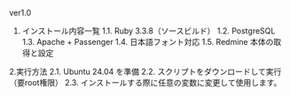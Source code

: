 ver1.0
1. インストール内容一覧
    1.1. Ruby 3.3.8（ソースビルド）
    1.2. PostgreSQL
    1.3. Apache + Passenger
    1.4. 日本語フォント対応
    1.5. Redmine 本体の取得と設定


2.実行方法
    2.1. Ubuntu 24.04 を準備
    2.2. スクリプトをダウンロードして実行（要root権限）
    2.3. インストールする際に任意の変数に変更して使用します。
    